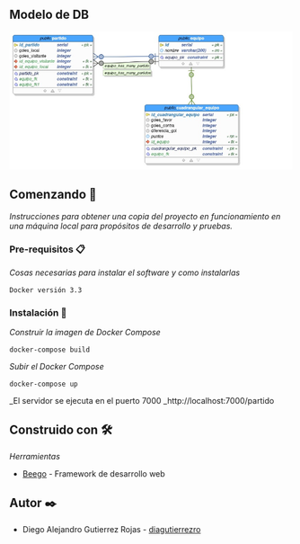 ## Modelo de DB
![alt text](https://github.com/diagutierrezro/Cuadrangular/blob/master/Modelo%20db.jpeg)

## Comenzando 🚀

_Instrucciones para obtener una copia del proyecto en funcionamiento en una máquina local para propósitos de desarrollo y pruebas._


### Pre-requisitos 📋

_Cosas necesarias para instalar el software y como instalarlas_

```
Docker versión 3.3
```

### Instalación 🔧

_Construir la imagen de Docker Compose_

```
docker-compose build
```

_Subir el Docker Compose_

```
docker-compose up
```

_El servidor se ejecuta en el puerto 7000
_http://localhost:7000/partido

## Construido con 🛠️

_Herramientas_

* [Beego](https://angular.io/) - Framework de desarrollo web

## Autor ✒️

* Diego Alejandro Gutierrez Rojas - [diagutierrezro](https://github.com/diagutierrezro)
